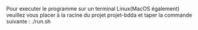 Pour executer le programme sur un terminal Linux(MacOS également) veuillez vous placer à la racine du projet projet-bdda
et taper la commande suivante :
./run.sh